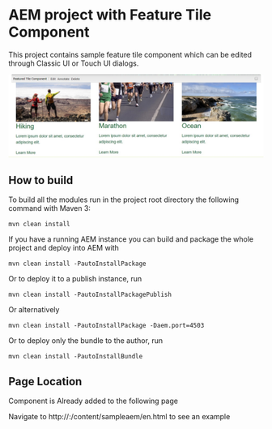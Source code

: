 #  AEM project with Feature Tile Component

This project contains sample feature tile component which can be edited through Classic UI or Touch UI dialogs.

![Screenshot](Featured-Tile.jpg)


## How to build

To build all the modules run in the project root directory the following command with Maven 3:

    mvn clean install

If you have a running AEM instance you can build and package the whole project and deploy into AEM with  

    mvn clean install -PautoInstallPackage
    
Or to deploy it to a publish instance, run

    mvn clean install -PautoInstallPackagePublish
    
Or alternatively

    mvn clean install -PautoInstallPackage -Daem.port=4503

Or to deploy only the bundle to the author, run

    mvn clean install -PautoInstallBundle

## Page Location

Component is Already added to the following page

Navigate to http://<host>:<portnumber>/content/sampleaem/en.html to see an example
